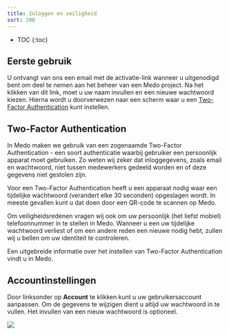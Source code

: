 ```yaml
---
title: Inloggen en veiligheid
sort: 200
---
```


* TOC
{:toc}

## Eerste gebruik

U ontvangt van ons een email met de activatie-link wanneer u uitgenodigd bent
om deel te nemen aan het beheer van een Medo project. Na het klikken van dit
link, moet u uw naam invullen en een nieuwe wachtwoord kiezen. Hierna wordt
u doorverwezen naar een scherm waar u een
[Two-Factor Authentication](#two-factor-authentication) kunt instellen.

## Two-Factor Authentication

In Medo maken we gebruik van een zogenaamde Two-Factor Authentication - een
soort authenticatie waarbij gebruiker een persoonlijk apparat moet gebruiken.
Zo weten wij zeker dat inloggegevens, zoals email en wachtwoord, niet tussen
medewerkers gedeeld worden en of deze gegevens niet gestolen zijn.

Voor een Two-Factor Authentication heeft u een apparaat nodig waar een
tijdelijke wachtwoord (verandert elke 30 seconden) opgeslagen wordt. In meeste
gevallen kunt u dat doen door een QR-code te scannen op Medo.

Om veiligheidsredenen vragen wij ook om uw persoonlijk (het liefst mobiel)
telefoonnummer in te stellen in Medo. Wanneer u een uw tijdelijke wachtwoord
verliest of om een andere reden een nieuwe nodig hebt, zullen wij u bellen om
uw identiteit te controleren.

Een uitgebreide informatie over het instellen van Two-Factor Authentication
vindt u in Medo.

## Accountinstellingen

Door linksonder op **Account** te klikken kunt u uw gebruikersaccount
aanpassen. Om de gegevens te wijzigen dient u altijd uw wachtwoord in
te vullen. Het invullen van een nieuw wachtwoord is optioneel.

<img src='/assets/images/screenshots/medo/accountinstellingen.png' />
